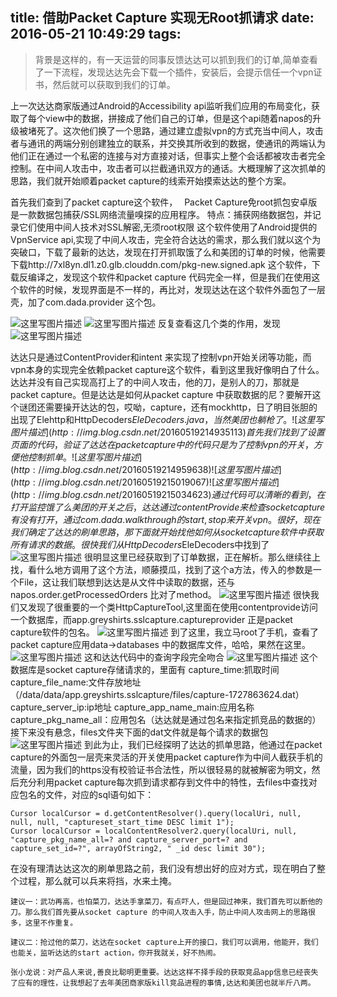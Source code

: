 title: 借助Packet Capture 实现无Root抓请求
date: 2016-05-21 10:49:29
tags:
---
>  背景是这样的，有一天运营的同事反馈达达可以抓到我们的订单,简单查看了一下流程，发现达达先会下载一个插件，安装后，会提示信任一个vpn证书，然后就可以获取到我们的订单。

   上一次达达商家版通过Android的Accessibility api监听我们应用的布局变化，获取了每个view中的数据，拼接成了他们自己的订单，但是这个api随着napos的升级被堵死了。这次他们换了一个思路，通过建立虚拟vpn的方式充当中间人，攻击者与通讯的两端分别创建独立的联系，并交换其所收到的数据，使通讯的两端认为他们正在通过一个私密的连接与对方直接对话，但事实上整个会话都被攻击者完全控制。在中间人攻击中，攻击者可以拦截通讯双方的通话。大概理解了这次抓单的思路，我们就开始顺着packet capture的线索开始摸索达达的整个方案。


首先我们查到了packet capture这个软件，　
	Packet Capture免root抓包安卓版是一款数据包捕获/SSL网络流量嗅探的应用程序。
			特点：捕获网络数据包，并记录它们使用中间人技术对SSL解密,无须root权限
	这个软件使用了Android提供的VpnService api,实现了中间人攻击，完全符合达达的需求，那么我们就以这个为突破口，下载了最新的达达，发现在打开抓取饿了么和美团的订单的时候，他需要下载http://7xl8yn.dl1.z0.glb.clouddn.com/pkg-new.signed.apk 这个软件，下载反编译之，发现这个软件和packet capture 代码完全一样，但是我们在使用这个软件的时候，发现界面是不一样的，再比对，发现达达在这个软件外面包了一层壳，加了com.dada.provider 这个包。
    
![这里写图片描述](http://img.blog.csdn.net/20160519214735173)
![这里写图片描述](http://img.blog.csdn.net/20160519214752794)
反复查看这几个类的作用，发现
![这里写图片描述](http://img.blog.csdn.net/20160519214825362)

达达只是通过ContentProvider和intent 来实现了控制vpn开始关闭等功能，而vpn本身的实现完全依赖packet capture这个软件，看到这里我好像明白了什么。达达并没有自己实现高打上了的中间人攻击，他的刀，是别人的刀，那就是packet capture。但是达达是如何从packet capture 中获取数据的尼？要解开这个谜团还需要操开达达的包，哎呦，capture，还有mockhttp，日了明目张胆的出现了Elehttp和HttpDecoders$EleDecoders.java，当然美团也躺枪了。
![这里写图片描述](http://img.blog.csdn.net/20160519214935113)
首先我们找到了设置页面的代码，验证了达达在packet capture中的代码只是为了控制vpn的开关，方便他控制抓单。
![这里写图片描述](http://img.blog.csdn.net/20160519214959638)
![这里写图片描述](http://img.blog.csdn.net/20160519215019067)
![这里写图片描述](http://img.blog.csdn.net/20160519215034623)
通过代码可以清晰的看到，在打开监控饿了么美团的开关之后，达达通过contentProvide来检查socket capture 有没有打开，通过com.dada.walkthrough的start,stop 来开关vpn。
很好，现在我们确定了达达的刷单思路，那下面就开始找他如何从socket capture软件中获取所有请求的数据。很快我们从HttpDecoders$EleDecoders中找到了
![这里写图片描述](http://img.blog.csdn.net/20160519215102396)
很明显这里已经获取到了订单数据，正在解析。那么继续往上找，看什么地方调用了这个方法，顺藤摸瓜，找到了这个a方法，传入的参数是一个File，这让我们联想到达达是从文件中读取的数据，还与napos.order.getProcessedOrders 比对了method。
![这里写图片描述](http://img.blog.csdn.net/20160519215151272)
很快我们又发现了很重要的一个类HttpCaptureTool,这里面在使用contentprovide访问一个数据库，而app.greyshirts.sslcapture.captureprovider 正是packet capture软件的包名。 
![这里写图片描述](http://img.blog.csdn.net/20160519215531995)
到了这里，我立马root了手机，查看了packet capture应用data->databases 中的数据库文件，哈哈，果然在这里。
![这里写图片描述](http://img.blog.csdn.net/20160519215619939)
这和达达代码中的查询字段完全吻合
![这里写图片描述](http://img.blog.csdn.net/20160519215654715)
这个数据库是socket capture存储请求的，里面有
capture_time:抓取时间
capture_file_name:文件存放地址（/data/data/app.greyshirts.sslcapture/files/capture-1727863624.dat）
capture_server_ip:ip地址
capture_app_name_main:应用名称
capture_pkg_name_all：应用包名（达达就是通过包名来指定抓竞品的数据的）
接下来没有悬念，files文件夹下面的dat文件就是每个请求的数据包
![这里写图片描述](http://img.blog.csdn.net/20160519215731013)
到此为止，我们已经探明了达达的抓单思路，他通过在packet capture的外面包一层壳来灵活的开关使用packet capture作为中间人截获手机的流量，因为我们的https没有校验证书合法性，所以很轻易的就被解密为明文，然后充分利用packet capture每次抓到请求都存到文件中的特性，去files中查找对应包名的文件，对应的sql语句如下：

```
Cursor localCursor = d.getContentResolver().query(localUri, null, null, null, "captureset_start_time DESC limit 1");
Cursor localCursor = localContentResolver2.query(localUri, null, "capture_pkg_name_all=? and capture_server_port=? and capture_set_id=?", arrayOfString2, " _id desc limit 30");
```
在没有理清达达这次的刷单思路之前，我们没有想出好的应对方式，现在明白了整个过程，那么就可以兵来将挡，水来土掩。

	建议一：武功再高，也怕菜刀，达达手拿菜刀，有点吓人，但是回过神来，我们首先可以断他的刀。那么我们首先要从socket capture 的中间人攻击入手，防止中间人攻击网上的思路很多，这里不作重复。
	
	建议二：抢过他的菜刀，达达在socket capture上开的接口，我们可以调用，他能开，我们也能关，监听达达的start action，你开我就关，好不热闹。
	
	张小龙说：对产品人来说,善良比聪明更重要。达达这样不择手段的获取竞品app信息已经丧失了应有的理性，让我想起了去年美团商家版kill竞品进程的事情,达达和美团也就半斤八两。